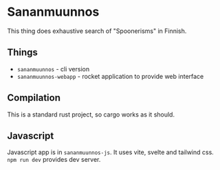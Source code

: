 # Sananmuunnos

This thing does exhaustive search of "Spoonerisms" in Finnish.

## Things

* `sananmuunnos` - cli version
* `sananmuunnos-webapp` - rocket application to provide web interface

## Compilation

This is a standard rust project, so cargo works as it should.

## Javascript

Javascript app is in `sananmuunnos-js`. It uses vite, svelte and tailwind css.
`npm run dev` provides dev server.

